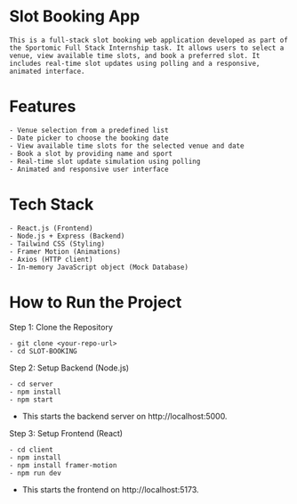 # Slot Booking App
    This is a full-stack slot booking web application developed as part of the Sportomic Full Stack Internship task. It allows users to select a venue, view available time slots, and book a preferred slot. It includes real-time slot updates using polling and a responsive, animated interface.

# Features

    - Venue selection from a predefined list
    - Date picker to choose the booking date
    - View available time slots for the selected venue and date
    - Book a slot by providing name and sport
    - Real-time slot update simulation using polling
    - Animated and responsive user interface

# Tech Stack

    - React.js (Frontend)
    - Node.js + Express (Backend)
    - Tailwind CSS (Styling)
    - Framer Motion (Animations)
    - Axios (HTTP client)
    - In-memory JavaScript object (Mock Database)


# How to Run the Project
Step 1: Clone the Repository 

    - git clone <your-repo-url>
    - cd SLOT-BOOKING

Step 2: Setup Backend (Node.js)

    - cd server
    - npm install
    - npm start
    
- This starts the backend server on http://localhost:5000.

Step 3: Setup Frontend (React)

    - cd client
    - npm install
    - npm install framer-motion
    - npm run dev
- This starts the frontend on http://localhost:5173.

